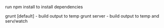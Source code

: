 run npm install to install dependencies

grunt [default] - build output to temp
grunt server    - build output to temp and serv/watch


